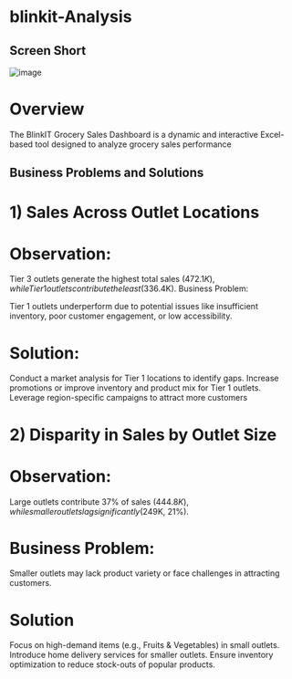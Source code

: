 # blinkit-Analysis

## Screen Short 
![image](https://github.com/user-attachments/assets/97573020-f3b5-4927-a5d7-d6835ab9b77b)

# Overview
 The BlinkIT Grocery Sales Dashboard is a dynamic and interactive Excel-based tool designed to analyze grocery sales performance

 ## Business Problems and Solutions
 
# 1) Sales Across Outlet Locations
# Observation:
 Tier 3 outlets generate the highest total sales ($472.1K), while Tier 1 outlets contribute the least ($336.4K). Business Problem:

Tier 1 outlets underperform due to potential issues like insufficient inventory, poor customer engagement, or low accessibility.
# Solution:
Conduct a market analysis for Tier 1 locations to identify gaps. Increase promotions or improve inventory and product mix for Tier 1 outlets. Leverage region-specific campaigns to attract more customers

 # 2) Disparity in Sales by Outlet Size
    
#  Observation:
Large outlets contribute 37% of sales ($444.8K),while smaller outlets lag significantly ($249K, 21%).
# Business Problem:
Smaller outlets may lack product variety or face challenges in attracting customers.
# Solution
Focus on high-demand items (e.g., Fruits & Vegetables) in small outlets. Introduce home delivery services for smaller outlets. Ensure inventory optimization to reduce stock-outs of popular products.

